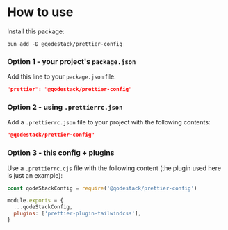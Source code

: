 # How to use

Install this package:

```
bun add -D @qodestack/prettier-config
```

### Option 1 - your project's `package.json`

Add this line to your `package.json` file:

```json
"prettier": "@qodestack/prettier-config"
```

### Option 2 - using `.prettierrc.json`

Add a `.prettierrc.json` file to your project with the following contents:

```json
"@qodestack/prettier-config"
```

### Option 3 - this config + plugins

Use a `.prettierrc.cjs` file with the following content (the plugin used here is just an example):

```javascript
const qodeStackConfig = require('@qodestack/prettier-config')

module.exports = {
  ...qodeStackConfig,
  plugins: ['prettier-plugin-tailwindcss'],
}
```
